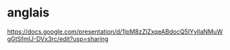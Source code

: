 # anglais

https://docs.google.com/presentation/d/1lpM8zZlZxqeABdocQ5IYyllaNMuWgGtSfmIJ-DVx3rc/edit?usp=sharing